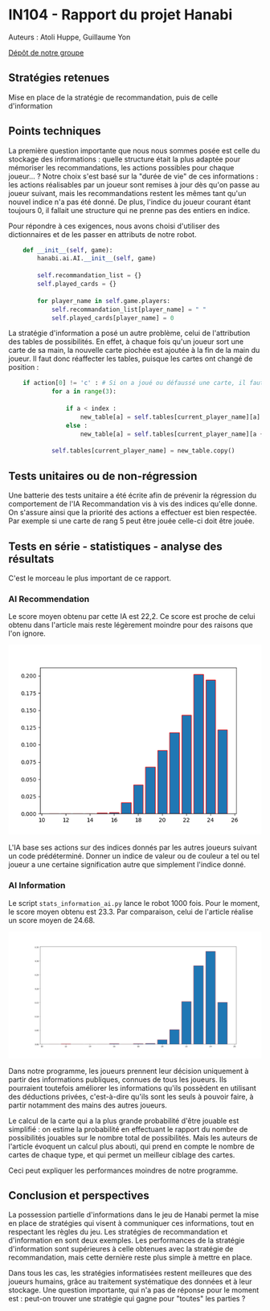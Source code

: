 # IN104 - Rapport du projet Hanabi

Auteurs : Atoli Huppe, Guillaume Yon

[Dépôt de notre groupe](https://github.com/AtoliH/hanabi)



## Stratégies retenues

Mise en place de la stratégie de recommandation, puis de celle d'information

## Points techniques

La première question importante que nous nous sommes posée est celle du stockage des informations : quelle structure était la plus adaptée pour mémoriser les recommandations, les actions possibles pour chaque joueur... ?
Notre choix s'est basé sur la "durée de vie" de ces informations : les actions réalisables par un joueur sont remises à jour dès qu'on passe au joueur suivant, mais les recommandations restent les mêmes tant qu'un nouvel indice n'a pas été donné. De plus, l'indice du joueur courant étant toujours 0, il fallait une structure qui ne prenne pas des entiers en indice. 

Pour répondre à ces exigences, nous avons choisi d'utiliser des dictionnaires et de les passer en attributs de notre robot. 



```python
    def __init__(self, game):
        hanabi.ai.AI.__init__(self, game)

        self.recommandation_list = {}
        self.played_cards = {}

        for player_name in self.game.players:
            self.recommandation_list[player_name] = " "
            self.played_cards[player_name] = 0
```

La stratégie d'information a posé un autre problème, celui de l'attribution des tables de possibilités. En effet, à chaque fois qu'un joueur sort une carte de sa main, la nouvelle carte piochée est ajoutée à la fin de la main du joueur. Il faut donc réaffecter les tables, puisque les cartes ont changé de position :

```python 
	if action[0] != 'c' : # Si on a joué ou défaussé une carte, il faut réattribuer les tables de possibilités
            for a in range(3):

                if a < index :
                    new_table[a] = self.tables[current_player_name][a]
                else : 
                    new_table[a] = self.tables[current_player_name][a + 1]

            self.tables[current_player_name] = new_table.copy()
```


## Tests unitaires ou de non-régression

Une batterie des tests unitaire a été écrite afin de prévenir la régression du comportement de l'IA Recommandation vis à vis des indices qu'elle donne. On s'assure ainsi que la priorité des actions a effectuer est bien respectée. Par exemple si une carte de rang 5 peut être jouée celle-ci doit être jouée.




## Tests en série - statistiques - analyse des résultats

C'est le morceau le plus important de ce rapport.


### AI Recommendation

Le score moyen obtenu par cette IA est 22,2. Ce score est proche de celui obtenu dans l'article mais reste légèrement moindre pour des raisons que l'on ignore.

![Histogramme de la stratégie de recommandation](https://github.com/AtoliH/hanabi/blob/Guillaume/src/hanabi/stats_recommandation_ai.png)

L'IA base ses actions sur des indices donnés par les autres joueurs suivant un code prédéterminé. Donner un indice de valeur ou de couleur a tel ou tel joueur a une certaine signification autre que simplement l'indice donné.


### AI Information

Le script `stats_information_ai.py` lance le robot 1000 fois. 
Pour le moment, le score moyen obtenu est 23.3. Par comparaison, celui de l'article réalise un score moyen de 24.68. 

![Histogramme de la stratégie de l'information](https://github.com/AtoliH/hanabi/blob/Guillaume/src/hanabi/stats_information_ai.png)

Dans notre programme, les joueurs prennent leur décision uniquement à partir des informations publiques, connues de tous les joueurs. Ils pourraient toutefois améliorer les informations qu'ils possèdent en utilisant des déductions privées, c'est-à-dire qu'ils sont les seuls à pouvoir faire, à partir notamment des mains des autres joueurs. 

Le calcul de la carte qui a la plus grande probabilité d'être jouable est simplifié : on estime la probabilité en effectuant le rapport du nombre de possibilités jouables sur le nombre total de possibilités. Mais les auteurs de l'article évoquent un calcul plus abouti, qui prend en compte le nombre de cartes de chaque type, et qui permet un meilleur ciblage des cartes. 


Ceci peut expliquer les performances moindres de notre programme. 



## Conclusion et perspectives

La possession partielle d'informations dans le jeu de Hanabi permet la mise en place de stratégies qui visent à communiquer ces informations, tout en respectant les règles du jeu.
Les stratégies de recommandation et d'information en sont deux exemples.
Les performances de la stratégie d'information sont supérieures à celle obtenues avec la stratégie de recommandation, mais cette dernière reste plus simple à mettre en place.

Dans tous les cas, les stratégies informatisées restent meilleures que des joueurs humains, grâce au traitement systématique des données et à leur stockage. 
Une question importante, qui n'a pas de réponse pour le moment est : peut-on trouver une stratégie qui gagne pour "toutes" les parties ? 